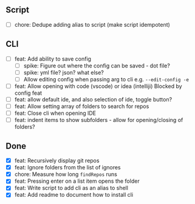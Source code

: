 ## Script
- [ ] chore: Dedupe adding alias to script (make script idempotent)
## CLI
- [ ] feat: Add ability to save config
  - [ ] spike: Figure out where the config can be saved - dot file?
  - [ ] spike: yml file? json? what else? 
  - [ ] Allow editing config when passing arg to cli e.g. `--edit-config -e`
- [ ] feat: Allow opening with code (vscode) or idea (intelliji) Blocked by config feat
- [ ] feat: allow default ide, and also selection of ide, toggle button?
- [ ] feat: Allow setting array of folders to search for repos
- [ ] feat: Close cli when opening IDE
- [ ] feat: indent items to show subfolders - allow for opening/closing of folders?

## Done
- [x] feat: Recursively display git repos
- [x] feat: Ignore folders from the list of ignores
- [x] chore: Measure how long `findRepos` runs
- [x] feat: Pressing enter on a list item opens the folder
- [x] feat: Write script to add cli as an alias to shell
- [x] feat: Add readme to document how to install cli
